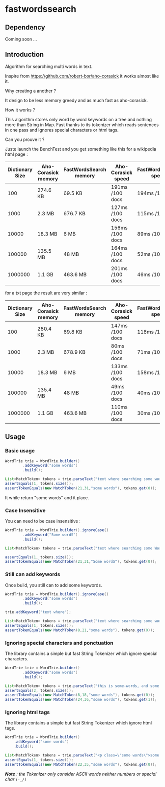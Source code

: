 # fastwordssearch

## Dependency

Coming soon ...

## Introduction

Algorithm for searching multi words in text.

Inspire from https://github.com/robert-bor/aho-corasick it works almost like it.

Why creating a another ? 

It design to be less memory greedy and as much fast as aho-corasick.

How it works ?

This algorithm stores only word by word keywords on a tree and nothing more than String in Map.
Fast thanks to its tokenizer which reads sentences in one pass and ignores special characters or html tags.

Can you prouve it ?

Juste launch the BenchTest and you get something like this for a wikipedia html page :
 
Dictionary Size | Aho-Corasick memory | FastWordsSearch memory | Aho-Corasick speed  | FastWordsSearch speed | 
|---------------|---------------------|------------------------|---------------------|-----------------------|
100             | 274.6 KB            | 69.5 KB                | 191ms /100 docs     | 194ms /100 docs       |
1000            | 2.3 MB              | 676.7 KB               | 127ms /100 docs     | 115ms /100 docs       |
10000           | 18.3 MB             | 6 MB                   | 156ms /100 docs     | 89ms  /100 docs       |
100000          | 135.5 MB            | 48 MB                  | 164ms /100 docs     | 52ms  /100 docs       |
1000000         | 1.1 GB              | 463.6 MB               | 201ms /100 docs     | 46ms  /100 docs       |

for a txt page the result are very similar :

Dictionary Size | Aho-Corasick memory | FastWordsSearch memory | Aho-Corasick speed  | FastWordsSearch speed | 
|---------------|---------------------|------------------------|---------------------|-----------------------|
100             | 280.4 KB            | 69.8 KB                | 147ms /100 docs     | 118ms /100 docs       |
1000            | 2.3 MB              | 678.9 KB               | 80ms  /100 docs     | 71ms  /100 docs       |
10000           | 18.3 MB             | 6 MB                   | 133ms /100 docs     | 158ms /100 docs       |
100000          | 135.4 MB            | 48 MB                  | 49ms  /100 docs     | 40ms  /100 docs       |
1000000         | 1.1 GB              | 463.6 MB               | 110ms /100 docs     | 30ms  /100 docs       |

## Usage

### Basic usage
 
```java
WordTrie trie = WordTrie.builder()
        .addKeyword("some words")
        .build();

List<MatchToken> tokens = trie.parseText("text where searching some words SOME WORDS dont't");
assertEquals(1, tokens.size());
assertTokenEquals(new MatchToken(21,31,"some words"), tokens.get(0));
```

It while return "some words" and it place.

### Case Insensitive 

You can need to be case insensitive :
```java
WordTrie trie = WordTrie.builder().ignoreCase()
        .addKeyword("Some wordS")
        .build();

List<MatchToken> tokens = trie.parseText("text where searching some Words");

assertEquals(1, tokens.size());
assertTokenEquals(new MatchToken(21,31,"Some wordS"), tokens.get(0));
```

### Still can add keywords

Once build, you still can to add some keywords.

```java
WordTrie trie = WordTrie.builder().ignoreCase()
        .addKeyword("some words")
        .build();

trie.addKeyword("text where");

List<MatchToken> tokens = trie.parseText("text where searching some words");
assertEquals(1, tokens.size());
assertTokenEquals(new MatchToken(8,21,"some words"), tokens.get(0));
```

### Ignoring special characters and ponctuation

The library contains a simple but fast String Tokenizer which ignore special characters.

```java
WordTrie trie = WordTrie.builder()
        .addKeyword("some words")
        .build();

List<MatchToken> tokens = trie.parseText("this is some-words, and some...words as well");
assertEquals(2, tokens.size());
assertTokenEquals(new MatchToken(8,18,"some words"), tokens.get(0));
assertTokenEquals(new MatchToken(24,36,"some words"), tokens.get(1));
```

### Ignoring html tags

The library contains a simple but fast String Tokenizer which ignore html tags.

```java
WordTrie trie = WordTrie.builder()
    .addKeyword("some words")
    .build();

List<MatchToken> tokens = trie.parseText("<p class=\"some words\">some <b>words</b></p>");
assertEquals(1, tokens.size());
assertTokenEquals(new MatchToken(22,35,"some words"), tokens.get(0));
```

_**Note** : the Tokenizer only consider ASCII words neither numbers or special char `(-_/)`_ 